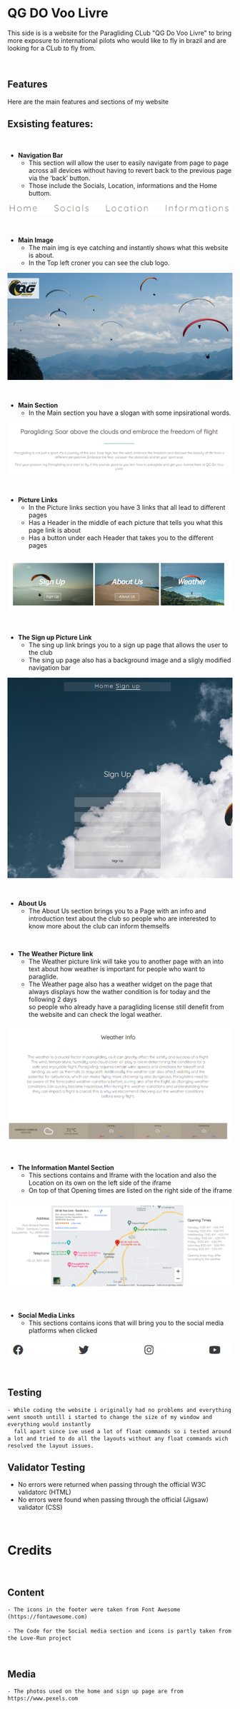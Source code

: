 # QG DO Voo Livre

This side is is a website for the Paragliding CLub "QG Do Voo Livre" to bring more exposure  to international pilots who would like to fly in brazil
and are looking for a CLub to fly from.

<br>

## Features

Here are the main features and sections of my website 

## Exsisting features:

<br>



- __Navigation Bar__
    - This section will allow the user to easily navigate from page to page across all devices without having to revert back to the previous page via the ‘back’ button.
    - Those include the Socials, Location, informations and the Home buttom.

![Nav Bar](/css/images/navigation.png)

<br>

- __Main Image__
    - The main img is eye catching and instantly shows what this website is about.
    - In the Top left croner you can see the club logo.
    
![Main Image](/css/images/Main%20image.png)

<br>


- __Main Section__ 
    - In the Main section you have a slogan with some inpsirational words.

![Main Section](/css/images/slogan.png)

<br>

- __Picture Links__
    - In the Picture links section you have 3 links that all lead to different pages 
    - Has a Header in the middle of each picture that tells you what this page link is about
    - Has a button under each Header that takes you to the different pages

![Picture Links](/css/images/picture%20links.png)

<br>

- __The Sign up Picture Link__
    - The sing up link brings you to a sign up page that allows the user to the club 
    - The sing up page also has a background image and a sligly modified navigation bar

![Sign Up Link](/css/images/Sign%20up%20link.png)  

<br>


- __About Us__ 
    - The About Us section brings you to a Page with an infro and introduction text about the club so people who are interested to know more about the club can inform themselfs

<br>

- __The Weather Picture link__
    - The Weather picture link will take you to another page with an into text about how weather is important for people who want to paraglide.
    - The Weather page also has a weather widget on the page that always displays how the wather condition is for today and the following 2 days 
        <br>
        so people who already have a paragliding license still denefit from the website and can check the logal weather.

![Weather widget](/css/images/weather.png) 

<br>

- __The Information Mantel Section__
    - This sections contains and Iframe with the location and also the Location on its own on the left side of the iframe
    - On top of that Opening times are listed on the right side of the iframe 

![Information Mantel](/css/images/information%20mantel.png) 


<br>

- __Social Media Links__
    - This sections contains icons that will bring you to the social media platforms when clicked

![Social Media](/css/images/social%20media.png) 

<br>

## Testing 
    - While coding the website i originally had no problems and everything went smooth untill i started to change the size of my window and everything would instantly 
      fall apart since ive used a lot of float commands so i tested around a lot and tried to do all the layouts without any float commands wich resolved the layout issues.


## Validator Testing

 - No errors were returned when passing through the official W3C validatorc (HTML)
 - No errors were found when passing through the official (Jigsaw) validator (CSS)
    

<br>

# Credits 

<br>

## Content 

    - The icons in the footer were taken from Font Awesome (https://fontawesome.com)

    - The Code for the Social media section and icons is partly taken from the Love-Run project

<br>

## Media

    - The photos used on the home and sign up page are from https://www.pexels.com 




